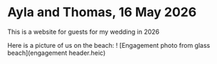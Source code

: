 # Ayla and Thomas, 16 May 2026
This is a website for guests for my wedding in 2026

Here is a picture of us on the beach:
! [Engagement photo from glass beach](engagement header.heic)

